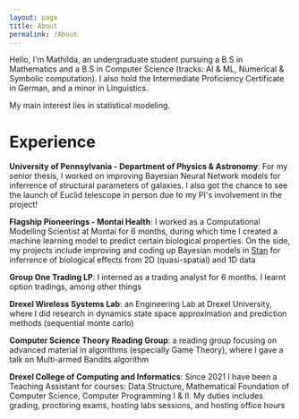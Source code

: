 ```yaml
---
layout: page
title: About
permalink: /About
---
```

Hello, I'm Mathilda, an undergraduate student pursuing a B.S in Mathematics and a B.S in Computer Science (tracks: AI & ML, Numerical & Symbolic computation). I also hold the Intermediate Proficiency Certificate in German, and a minor in Linguistics.

My main interest lies in statistical modeling.

# Experience

**University of Pennsylvania - Department of Physics & Astronomy**: For my senior thesis, I worked on improving Bayesian Neural Network models for inferrence of structural parameters of galaxies. I also got the chance to see the launch of Euclid telescope in person due to my PI's involvement in the project!

**Flagship Pioneerings - Montai Health**: I worked as a Computational Modelling Scientist at Montai for 6 months, during which time I created a machine learning model to predict certain biological properties. On the side, my projects include improving and coding up Bayesian models in [Stan](https://mc-stan.org/) for inferrence of biological effects from 2D (quasi-spatial) and 1D data

**Group One Trading LP**: I interned as a trading analyst for 6 months. I learnt option tradings, among other things

**Drexel Wireless Systems Lab**: an Engineering Lab at Drexel University, where I did research in dynamics state space approximation and prediction methods (sequential monte carlo)

**Computer Science Theory Reading Group**: a reading group focusing on advanced material in algorithms (especially Game Theory), where I gave a talk on Multi-armed Bandits algorithm

**Drexel College of Computing and Informatics**: Since 2021 I have been a Teaching Assistant for courses: Data Structure, Mathematical Foundation of Computer Science, Computer Programming I & II. My duties includes grading, proctoring exams, hosting labs sessions, and hosting office hours
